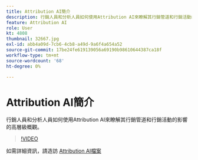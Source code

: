 ```yaml
---
title: Attribution AI簡介
description: 行銷人員和分析人員如何使用Attribution AI來瞭解其行銷管道和行銷活動的影響的高層級概觀。
feature: Attribution AI
role: User
kt: 4808
thumbnail: 32667.jpg
exl-id: abb4a09d-7cb6-4cb8-a49d-9a6f4a654a52
source-git-commit: 17be24fe619139056a69190b98610644387ca18f
workflow-type: tm+mt
source-wordcount: '68'
ht-degree: 0%

---
```


# Attribution AI簡介

行銷人員和分析人員如何使用Attribution AI來瞭解其行銷管道和行銷活動的影響的高層級概觀。

>[!VIDEO](https://video.tv.adobe.com/v/32667?quality=12&learn=on)

如需詳細資訊，請造訪 [Attribution AI檔案](https://experienceleague.adobe.com/docs/experience-platform/intelligent-services/attribution-ai/overview.html)
